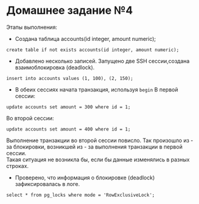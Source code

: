 # Домашнее задание №4

 Этапы выполнения:

- Создана таблица accounts(id integer, amount numeric);  
```postgresql
create table if not exists accounts(id integer, amount numeric);
```
- Добавлено несколько записей. Запущено две SSH сессии,создана взаимоблокировка (deadlock).
```postgresql
insert into accounts values (1, 100), (2, 150);
```
- В обеих сессиях начата транзакция, используя `begin`
В первой сессии: 
```postgresql
update accounts set amount = 300 where id = 1;
```
Во второй сессии:
```postgresql
update accounts set amount = 400 where id = 1;
```
Выполнение транзакции во второй сессии повисло. Так произошло из - за блокировки, возникшей из - за выполнения транзакции в первой сессии.  
Такая ситуация не возникла бы, если бы данные изменялись в разных строках. 

- Проверено, что информация о блокировке (deadlock) зафиксировалась в логе.
```postgresql
select * from pg_locks where mode = 'RowExclusiveLock';
```
